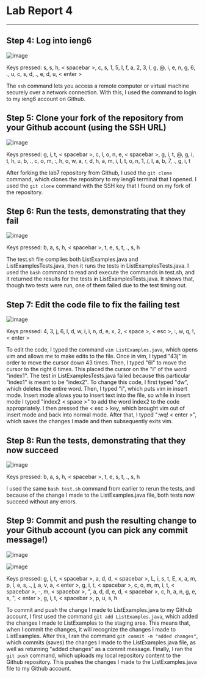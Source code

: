 # Lab Report 4

---

## Step 4: Log into ieng6

![image](https://github.com/howardhamilton1/cse15l-lab-reports/assets/141745300/90e56207-98a5-44c7-a55a-3012adfc639f)


Keys pressed: s, s, h, < spacebar >, c, s, 1, 5, l, f, a, 2, 3, l, g, @, i, e, n, g, 6, ., u, c, s, d, ., e, d, u, < enter >

The ```ssh``` command lets you access a remote computer or virtual machine securely over a network connection. With this, I used the command to login to my ieng6 account on Github.

## Step 5: Clone your fork of the repository from your Github account (using the SSH URL)

![image](https://github.com/howardhamilton1/cse15l-lab-reports/assets/141745300/d2a4a100-3c6e-4581-b2e1-3307b160783c)


Keys pressed: g, i, t, < spacebar >, c, l, o, n, e, < spacebar >, g, i, t, @, g, i, t, h, u, b, ., c, o, m, :, h, o, w, a, r, d, h, a, m, i, l, t, o, n, 1, /, l, a, b, 7, ., g, i, t

After forking the lab7 repository from Github, I used the ```git clone``` command, which clones the repository to my ieng6 terminal that I opened. I used the ```git clone``` command with the SSH key that I found on my fork of the repository.

## Step 6: Run the tests, demonstrating that they fail

![image](https://github.com/howardhamilton1/cse15l-lab-reports/assets/141745300/581cd960-dd03-4e8d-a7a3-801d6318a4fc)

Keys pressed: b, a, s, h, < spacebar >, t, e, s, t, ., s, h

The test.sh file compiles both ListExamples.java and ListExamplesTests.java, then it runs the tests in ListExamplesTests.java. I used the ```bash``` command to read and execute the commands in test.sh, and it returned the results for the tests in ListExamplesTests.java. It shows that, though two tests were run, one of them failed due to the test timing out.

## Step 7: Edit the code file to fix the failing test

![image](https://github.com/howardhamilton1/cse15l-lab-reports/assets/141745300/87feed95-2165-483e-af9c-f03fce2b7ae1)


Keys pressed: 4, 3, j, 6, l, d, w, i, i, n, d, e, x, 2, < space >, < esc >, :, w, q, !, < enter >

To edit the code, I typed the command ```vim ListExamples.java```, which opens vim and allows me to make edits to the file. Once in vim, I typed "43j" in order to move the cursor down 43 times. Then, I typed "6l" to move the cursor to the right 6 times. This placed the cursor on the "i" of the word "index1". The test in ListExamplesTests.java failed because this particular "index1" is meant to be "index2". To change this code, I first typed "dw", which deletes the entire word. Then, I typed "i", which puts vim in insert mode. Insert mode allows you to insert text into the file, so while in insert mode I typed "index2 < space >" to add the word index2 to the code appropriately. I then pressed the < esc > key, which brought vim out of insert mode and back into normal mode. After that, I typed ":wq! < enter >", which saves the changes I made and then subsequently exits vim.

## Step 8: Run the tests, demonstrating that they now succeed

![image](https://github.com/howardhamilton1/cse15l-lab-reports/assets/141745300/d14d3808-5941-41f8-93fd-4b26f42106c1)

Keys pressed: b, a, s, h, < spacebar >, t, e, s, t, ., s, h

I used the same ```bash test.sh``` command from earlier to rerun the tests, and because of the change I made to the ListExamples.java file, both tests now succeed without any errors.

## Step 9: Commit and push the resulting change to your Github account (you can pick any commit message!)

![image](https://github.com/howardhamilton1/cse15l-lab-reports/assets/141745300/542140e3-f533-4041-92be-c740a45e173e)

![image](https://github.com/howardhamilton1/cse15l-lab-reports/assets/141745300/4e1b5aec-7cc4-4d00-8b48-f894d414a717)


Keys pressed: g, i, t, < spacebar >, a, d, d, < spacebar >, L, i, s, t, E, x, a, m, p, l, e, s, ., j, a, v, a, < enter >, g, i, t, < spacebar >, c, o, m, m, i, t, < spacebar >, -, m, < spacebar >, ", a, d, d, e, d, < spacebar >, c, h, a, n, g, e, s, ", < enter >, g, i, t, < spacebar >, p, u, s, h

To commit and push the change I made to ListExamples.java to my Github account, I first used the command ```git add ListExamples.java```, which added the changes I made to ListExamples to the staging area. This means that, when I commit the changes, it will recognize the changes I made to ListExamples. After this, I ran the command ```git commit -m "added changes"```, which commits (saves) the changes I made to the ListExamples.java file, as well as returning "added changes" as a commit message. Finally, I ran the ```git push``` command, which uploads my local repository content to the Github repository. This pushes the changes I made to the ListExamples.java file to my Github account.
